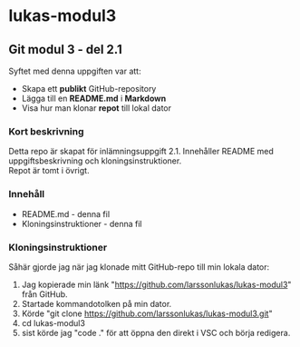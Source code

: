 # lukas-modul3  

## Git modul 3 - del 2.1  
Syftet med denna uppgiften var att:
 * Skapa ett **publikt** GitHub-repository
 * Lägga till en **README.md** i **Markdown**
 * Visa hur man klonar **repot** till lokal dator  

### Kort beskrivning
Detta repo är skapat för inlämningsuppgift 2.1. Innehåller README med uppgiftsbeskrivning och kloningsinstruktioner.  
Repot är tomt i övrigt.

### Innehåll

- README.md - denna fil
- Kloningsinstruktioner - denna fil

### Kloningsinstruktioner

Såhär gjorde jag när jag klonade mitt GitHub-repo till min lokala dator:
 1. Jag kopierade min länk "https://github.com/larssonlukas/lukas-modul3" från GitHub.
 2. Startade kommandotolken på min dator.
   1. Körde "git clone https://github.com/larssonlukas/lukas-modul3.git" 
   2. cd lukas-modul3 
   3. sist körde jag "code ." för att öppna den direkt i VSC och börja redigera.

